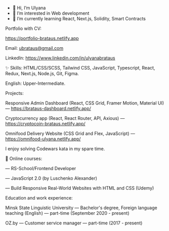 - 👋 Hi, I’m Ulyana
- 👀 I’m interested in Web development
- 🌱 I’m currently learning React, Next.js, Solidity, Smart Contracts
<!--- - 💞️ I’m looking to collaborate on ...
- 📫 How to reach me ... --->

<!---
UlyanaBrataus/UlyanaBrataus is a ✨ special ✨ repository because its `README.md` (this file) appears on your GitHub profile.
You can click the Preview link to take a look at your changes.
--->

Portfolio with CV: 

https://portfolio-brataus.netlify.app


Email: ubrataus@gmail.com

LinkedIn: https://www.linkedin.com/in/ulyanabrataus


 ✨ Skills: HTML/CSS/SCSS, Tailwind CSS, JavaScript, Typescript, React, Redux, Next.js, Node.js, Git, Figma. 
 
English: Upper-Intermediate.


Projects:

Responsive Admin Dashboard (React, CSS Grid, Framer Motion, Material UI) — https://brataus-dashboard.netlify.app/

Cryptocurrency app (React, React Router, API, Axious) — https://cryptocoin-brataus.netlify.app/

Omnifood  Delivery Website (CSS Grid and Flex, JavaScript) — https://omnifood-ulyana.netlify.app/


I enjoy solving Codewars kata in my spare time.




🌱  Online courses:


—  RS-School/Frontend Developer

—  JavaScript 2.0 (by  Luschenko Alexander)

—  Build Responsive Real-World Websites with HTML and CSS (Udemy)



Education and work experience:

Minsk State Linguistic University — 
Bachelor's degree, Foreign language teaching (English) — part-time (September 2020 - present)

OZ.by — Customer service manager — part-time (2017 - present) 




